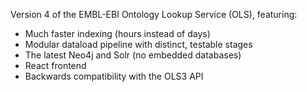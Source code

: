 Version 4 of the EMBL-EBI Ontology Lookup Service (OLS), featuring:

* Much faster indexing (hours instead of days)
* Modular dataload pipeline with distinct, testable stages
* The latest Neo4j and Solr (no embedded databases)
* React frontend
* Backwards compatibility with the OLS3 API



